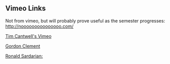 ## Vimeo Links

Not from vimeo, but will probably prove useful as the semester progresses:  
http://nooooooooooooooo.com/

[Tim Cantwell's Vimeo](https://vimeo.com/user20463132/videos)

[Gordon Clement](https://vimeo.com/user9467556)

[Ronald Sardarian:](https://vimeo.com/user17630005)

